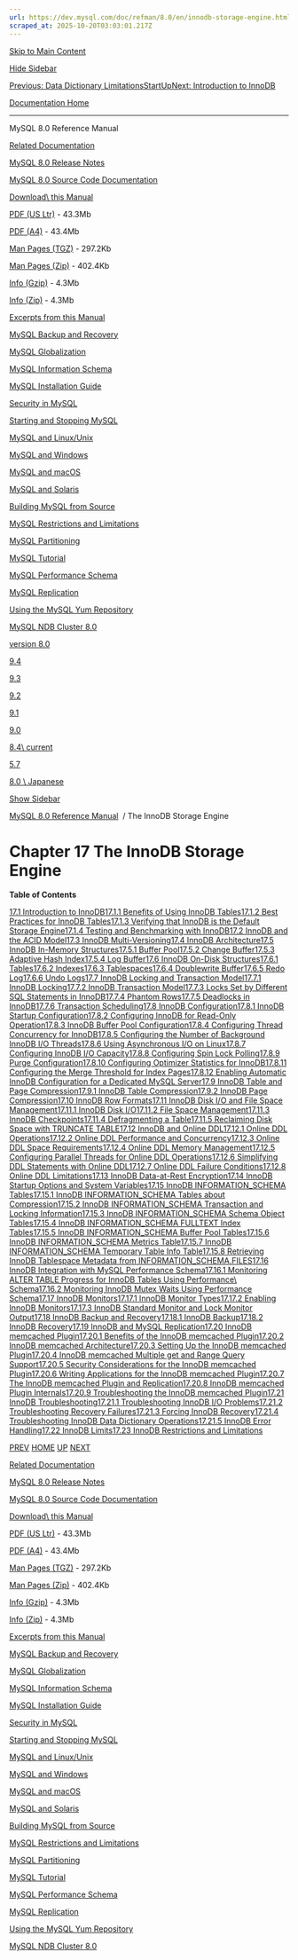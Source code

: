 ```yaml
---
url: https://dev.mysql.com/doc/refman/8.0/en/innodb-storage-engine.html
scraped_at: 2025-10-20T03:03:01.217Z
---
```


[Skip to Main Content](https://dev.mysql.com/doc/refman/8.0/en/innodb-storage-engine.html#main)

[Hide Sidebar](https://dev.mysql.com/doc/refman/8.0/en/innodb-storage-engine.html "Hide Sidebar")

[Previous: Data Dictionary Limitations](https://dev.mysql.com/doc/refman/8.0/en/data-dictionary-limitations.html "Previous: Data Dictionary Limitations")[Start](https://dev.mysql.com/doc/refman/8.0/en/index.html "Start")[Up](https://dev.mysql.com/doc/refman/8.0/en/index.html "Up")[Next: Introduction to InnoDB](https://dev.mysql.com/doc/refman/8.0/en/innodb-introduction.html "Next: Introduction to InnoDB")

[Documentation Home](https://dev.mysql.com/doc/)

* * *

MySQL 8.0 Reference Manual

[Related Documentation](https://dev.mysql.com/doc/refman/8.0/en/innodb-storage-engine.html)

[MySQL 8.0 Release Notes](https://dev.mysql.com/doc/relnotes/mysql/8.0/en/)

[MySQL 8.0 Source Code Documentation](https://dev.mysql.com/doc/dev/mysql-server/latest/)

[Download\\
this Manual](https://dev.mysql.com/doc/refman/8.0/en/innodb-storage-engine.html)

[PDF (US Ltr)](https://downloads.mysql.com/docs/refman-8.0-en.pdf)
\- 43.3Mb

[PDF (A4)](https://downloads.mysql.com/docs/refman-8.0-en.a4.pdf)
\- 43.4Mb

[Man Pages (TGZ)](https://downloads.mysql.com/docs/refman-8.0-en.man-gpl.tar.gz)
\- 297.2Kb

[Man Pages (Zip)](https://downloads.mysql.com/docs/refman-8.0-en.man-gpl.zip)
\- 402.4Kb

[Info (Gzip)](https://downloads.mysql.com/docs/mysql-8.0.info.gz)
\- 4.3Mb

[Info (Zip)](https://downloads.mysql.com/docs/mysql-8.0.info.zip)
\- 4.3Mb

[Excerpts from this Manual](https://dev.mysql.com/doc/refman/8.0/en/innodb-storage-engine.html)

[MySQL Backup and Recovery](https://dev.mysql.com/doc/mysql-backup-excerpt/8.0/en/)

[MySQL Globalization](https://dev.mysql.com/doc/mysql-g11n-excerpt/8.0/en/)

[MySQL Information Schema](https://dev.mysql.com/doc/mysql-infoschema-excerpt/8.0/en/)

[MySQL Installation Guide](https://dev.mysql.com/doc/mysql-installation-excerpt/8.0/en/)

[Security in MySQL](https://dev.mysql.com/doc/mysql-security-excerpt/8.0/en/)

[Starting and Stopping MySQL](https://dev.mysql.com/doc/mysql-startstop-excerpt/8.0/en/)

[MySQL and Linux/Unix](https://dev.mysql.com/doc/mysql-linuxunix-excerpt/8.0/en/)

[MySQL and Windows](https://dev.mysql.com/doc/mysql-windows-excerpt/8.0/en/)

[MySQL and macOS](https://dev.mysql.com/doc/mysql-macos-excerpt/8.0/en/)

[MySQL and Solaris](https://dev.mysql.com/doc/mysql-solaris-excerpt/8.0/en/)

[Building MySQL from Source](https://dev.mysql.com/doc/mysql-sourcebuild-excerpt/8.0/en/)

[MySQL Restrictions and Limitations](https://dev.mysql.com/doc/mysql-reslimits-excerpt/8.0/en/)

[MySQL Partitioning](https://dev.mysql.com/doc/mysql-partitioning-excerpt/8.0/en/)

[MySQL Tutorial](https://dev.mysql.com/doc/mysql-tutorial-excerpt/8.0/en/)

[MySQL Performance Schema](https://dev.mysql.com/doc/mysql-perfschema-excerpt/8.0/en/)

[MySQL Replication](https://dev.mysql.com/doc/mysql-replication-excerpt/8.0/en/)

[Using the MySQL Yum Repository](https://dev.mysql.com/doc/mysql-repo-excerpt/8.0/en/)

[MySQL NDB Cluster 8.0](https://dev.mysql.com/doc/mysql-cluster-excerpt/8.0/en/)

[version 8.0](https://dev.mysql.com/doc/refman/8.0/en/innodb-storage-engine.html)

[9.4](https://dev.mysql.com/doc/refman/9.4/en/innodb-storage-engine.html)

[9.3](https://dev.mysql.com/doc/refman/9.3/en/innodb-storage-engine.html)

[9.2](https://dev.mysql.com/doc/refman/9.2/en/innodb-storage-engine.html)

[9.1](https://dev.mysql.com/doc/refman/9.1/en/innodb-storage-engine.html)

[9.0](https://dev.mysql.com/doc/refman/9.0/en/innodb-storage-engine.html)

[8.4\\
current](https://dev.mysql.com/doc/refman/8.4/en/innodb-storage-engine.html)

[5.7](https://dev.mysql.com/doc/refman/5.7/en/innodb-storage-engine.html)

[8.0 \\
Japanese](https://dev.mysql.com/doc/refman/8.0/ja/innodb-storage-engine.html)

[Show Sidebar](https://dev.mysql.com/doc/refman/8.0/en/innodb-storage-engine.html "Show Sidebar")

[MySQL 8.0 Reference Manual](https://dev.mysql.com/doc/refman/8.0/en/)  /
The InnoDB Storage Engine


# Chapter 17 The InnoDB Storage Engine

**Table of Contents**

[17.1 Introduction to InnoDB](https://dev.mysql.com/doc/refman/8.0/en/innodb-introduction.html)[17.1.1 Benefits of Using InnoDB Tables](https://dev.mysql.com/doc/refman/8.0/en/innodb-benefits.html)[17.1.2 Best Practices for InnoDB Tables](https://dev.mysql.com/doc/refman/8.0/en/innodb-best-practices.html)[17.1.3 Verifying that InnoDB is the Default Storage Engine](https://dev.mysql.com/doc/refman/8.0/en/innodb-check-availability.html)[17.1.4 Testing and Benchmarking with InnoDB](https://dev.mysql.com/doc/refman/8.0/en/innodb-benchmarking.html)[17.2 InnoDB and the ACID Model](https://dev.mysql.com/doc/refman/8.0/en/mysql-acid.html)[17.3 InnoDB Multi-Versioning](https://dev.mysql.com/doc/refman/8.0/en/innodb-multi-versioning.html)[17.4 InnoDB Architecture](https://dev.mysql.com/doc/refman/8.0/en/innodb-architecture.html)[17.5 InnoDB In-Memory Structures](https://dev.mysql.com/doc/refman/8.0/en/innodb-in-memory-structures.html)[17.5.1 Buffer Pool](https://dev.mysql.com/doc/refman/8.0/en/innodb-buffer-pool.html)[17.5.2 Change Buffer](https://dev.mysql.com/doc/refman/8.0/en/innodb-change-buffer.html)[17.5.3 Adaptive Hash Index](https://dev.mysql.com/doc/refman/8.0/en/innodb-adaptive-hash.html)[17.5.4 Log Buffer](https://dev.mysql.com/doc/refman/8.0/en/innodb-redo-log-buffer.html)[17.6 InnoDB On-Disk Structures](https://dev.mysql.com/doc/refman/8.0/en/innodb-on-disk-structures.html)[17.6.1 Tables](https://dev.mysql.com/doc/refman/8.0/en/innodb-tables.html)[17.6.2 Indexes](https://dev.mysql.com/doc/refman/8.0/en/innodb-indexes.html)[17.6.3 Tablespaces](https://dev.mysql.com/doc/refman/8.0/en/innodb-tablespace.html)[17.6.4 Doublewrite Buffer](https://dev.mysql.com/doc/refman/8.0/en/innodb-doublewrite-buffer.html)[17.6.5 Redo Log](https://dev.mysql.com/doc/refman/8.0/en/innodb-redo-log.html)[17.6.6 Undo Logs](https://dev.mysql.com/doc/refman/8.0/en/innodb-undo-logs.html)[17.7 InnoDB Locking and Transaction Model](https://dev.mysql.com/doc/refman/8.0/en/innodb-locking-transaction-model.html)[17.7.1 InnoDB Locking](https://dev.mysql.com/doc/refman/8.0/en/innodb-locking.html)[17.7.2 InnoDB Transaction Model](https://dev.mysql.com/doc/refman/8.0/en/innodb-transaction-model.html)[17.7.3 Locks Set by Different SQL Statements in InnoDB](https://dev.mysql.com/doc/refman/8.0/en/innodb-locks-set.html)[17.7.4 Phantom Rows](https://dev.mysql.com/doc/refman/8.0/en/innodb-next-key-locking.html)[17.7.5 Deadlocks in InnoDB](https://dev.mysql.com/doc/refman/8.0/en/innodb-deadlocks.html)[17.7.6 Transaction Scheduling](https://dev.mysql.com/doc/refman/8.0/en/innodb-transaction-scheduling.html)[17.8 InnoDB Configuration](https://dev.mysql.com/doc/refman/8.0/en/innodb-configuration.html)[17.8.1 InnoDB Startup Configuration](https://dev.mysql.com/doc/refman/8.0/en/innodb-init-startup-configuration.html)[17.8.2 Configuring InnoDB for Read-Only Operation](https://dev.mysql.com/doc/refman/8.0/en/innodb-read-only-instance.html)[17.8.3 InnoDB Buffer Pool Configuration](https://dev.mysql.com/doc/refman/8.0/en/innodb-performance-buffer-pool.html)[17.8.4 Configuring Thread Concurrency for InnoDB](https://dev.mysql.com/doc/refman/8.0/en/innodb-performance-thread_concurrency.html)[17.8.5 Configuring the Number of Background InnoDB I/O Threads](https://dev.mysql.com/doc/refman/8.0/en/innodb-performance-multiple_io_threads.html)[17.8.6 Using Asynchronous I/O on Linux](https://dev.mysql.com/doc/refman/8.0/en/innodb-linux-native-aio.html)[17.8.7 Configuring InnoDB I/O Capacity](https://dev.mysql.com/doc/refman/8.0/en/innodb-configuring-io-capacity.html)[17.8.8 Configuring Spin Lock Polling](https://dev.mysql.com/doc/refman/8.0/en/innodb-performance-spin_lock_polling.html)[17.8.9 Purge Configuration](https://dev.mysql.com/doc/refman/8.0/en/innodb-purge-configuration.html)[17.8.10 Configuring Optimizer Statistics for InnoDB](https://dev.mysql.com/doc/refman/8.0/en/innodb-performance-optimizer-statistics.html)[17.8.11 Configuring the Merge Threshold for Index Pages](https://dev.mysql.com/doc/refman/8.0/en/index-page-merge-threshold.html)[17.8.12 Enabling Automatic InnoDB Configuration for a Dedicated MySQL Server](https://dev.mysql.com/doc/refman/8.0/en/innodb-dedicated-server.html)[17.9 InnoDB Table and Page Compression](https://dev.mysql.com/doc/refman/8.0/en/innodb-compression.html)[17.9.1 InnoDB Table Compression](https://dev.mysql.com/doc/refman/8.0/en/innodb-table-compression.html)[17.9.2 InnoDB Page Compression](https://dev.mysql.com/doc/refman/8.0/en/innodb-page-compression.html)[17.10 InnoDB Row Formats](https://dev.mysql.com/doc/refman/8.0/en/innodb-row-format.html)[17.11 InnoDB Disk I/O and File Space Management](https://dev.mysql.com/doc/refman/8.0/en/innodb-disk-management.html)[17.11.1 InnoDB Disk I/O](https://dev.mysql.com/doc/refman/8.0/en/innodb-disk-io.html)[17.11.2 File Space Management](https://dev.mysql.com/doc/refman/8.0/en/innodb-file-space.html)[17.11.3 InnoDB Checkpoints](https://dev.mysql.com/doc/refman/8.0/en/innodb-checkpoints.html)[17.11.4 Defragmenting a Table](https://dev.mysql.com/doc/refman/8.0/en/innodb-file-defragmenting.html)[17.11.5 Reclaiming Disk Space with TRUNCATE TABLE](https://dev.mysql.com/doc/refman/8.0/en/innodb-truncate-table-reclaim-space.html)[17.12 InnoDB and Online DDL](https://dev.mysql.com/doc/refman/8.0/en/innodb-online-ddl.html)[17.12.1 Online DDL Operations](https://dev.mysql.com/doc/refman/8.0/en/innodb-online-ddl-operations.html)[17.12.2 Online DDL Performance and Concurrency](https://dev.mysql.com/doc/refman/8.0/en/innodb-online-ddl-performance.html)[17.12.3 Online DDL Space Requirements](https://dev.mysql.com/doc/refman/8.0/en/innodb-online-ddl-space-requirements.html)[17.12.4 Online DDL Memory Management](https://dev.mysql.com/doc/refman/8.0/en/online-ddl-memory-management.html)[17.12.5 Configuring Parallel Threads for Online DDL Operations](https://dev.mysql.com/doc/refman/8.0/en/online-ddl-parallel-thread-configuration.html)[17.12.6 Simplifying DDL Statements with Online DDL](https://dev.mysql.com/doc/refman/8.0/en/innodb-online-ddl-single-multi.html)[17.12.7 Online DDL Failure Conditions](https://dev.mysql.com/doc/refman/8.0/en/innodb-online-ddl-failure-conditions.html)[17.12.8 Online DDL Limitations](https://dev.mysql.com/doc/refman/8.0/en/innodb-online-ddl-limitations.html)[17.13 InnoDB Data-at-Rest Encryption](https://dev.mysql.com/doc/refman/8.0/en/innodb-data-encryption.html)[17.14 InnoDB Startup Options and System Variables](https://dev.mysql.com/doc/refman/8.0/en/innodb-parameters.html)[17.15 InnoDB INFORMATION\_SCHEMA Tables](https://dev.mysql.com/doc/refman/8.0/en/innodb-information-schema.html)[17.15.1 InnoDB INFORMATION\_SCHEMA Tables about Compression](https://dev.mysql.com/doc/refman/8.0/en/innodb-information-schema-compression-tables.html)[17.15.2 InnoDB INFORMATION\_SCHEMA Transaction and Locking Information](https://dev.mysql.com/doc/refman/8.0/en/innodb-information-schema-transactions.html)[17.15.3 InnoDB INFORMATION\_SCHEMA Schema Object Tables](https://dev.mysql.com/doc/refman/8.0/en/innodb-information-schema-system-tables.html)[17.15.4 InnoDB INFORMATION\_SCHEMA FULLTEXT Index Tables](https://dev.mysql.com/doc/refman/8.0/en/innodb-information-schema-fulltext_index-tables.html)[17.15.5 InnoDB INFORMATION\_SCHEMA Buffer Pool Tables](https://dev.mysql.com/doc/refman/8.0/en/innodb-information-schema-buffer-pool-tables.html)[17.15.6 InnoDB INFORMATION\_SCHEMA Metrics Table](https://dev.mysql.com/doc/refman/8.0/en/innodb-information-schema-metrics-table.html)[17.15.7 InnoDB INFORMATION\_SCHEMA Temporary Table Info Table](https://dev.mysql.com/doc/refman/8.0/en/innodb-information-schema-temp-table-info.html)[17.15.8 Retrieving InnoDB Tablespace Metadata from INFORMATION\_SCHEMA.FILES](https://dev.mysql.com/doc/refman/8.0/en/innodb-information-schema-files-table.html)[17.16 InnoDB Integration with MySQL Performance Schema](https://dev.mysql.com/doc/refman/8.0/en/innodb-performance-schema.html)[17.16.1 Monitoring ALTER TABLE Progress for InnoDB Tables Using Performance\\
Schema](https://dev.mysql.com/doc/refman/8.0/en/monitor-alter-table-performance-schema.html)[17.16.2 Monitoring InnoDB Mutex Waits Using Performance Schema](https://dev.mysql.com/doc/refman/8.0/en/monitor-innodb-mutex-waits-performance-schema.html)[17.17 InnoDB Monitors](https://dev.mysql.com/doc/refman/8.0/en/innodb-monitors.html)[17.17.1 InnoDB Monitor Types](https://dev.mysql.com/doc/refman/8.0/en/innodb-monitor-types.html)[17.17.2 Enabling InnoDB Monitors](https://dev.mysql.com/doc/refman/8.0/en/innodb-enabling-monitors.html)[17.17.3 InnoDB Standard Monitor and Lock Monitor Output](https://dev.mysql.com/doc/refman/8.0/en/innodb-standard-monitor.html)[17.18 InnoDB Backup and Recovery](https://dev.mysql.com/doc/refman/8.0/en/innodb-backup-recovery.html)[17.18.1 InnoDB Backup](https://dev.mysql.com/doc/refman/8.0/en/innodb-backup.html)[17.18.2 InnoDB Recovery](https://dev.mysql.com/doc/refman/8.0/en/innodb-recovery.html)[17.19 InnoDB and MySQL Replication](https://dev.mysql.com/doc/refman/8.0/en/innodb-and-mysql-replication.html)[17.20 InnoDB memcached Plugin](https://dev.mysql.com/doc/refman/8.0/en/innodb-memcached.html)[17.20.1 Benefits of the InnoDB memcached Plugin](https://dev.mysql.com/doc/refman/8.0/en/innodb-memcached-benefits.html)[17.20.2 InnoDB memcached Architecture](https://dev.mysql.com/doc/refman/8.0/en/innodb-memcached-intro.html)[17.20.3 Setting Up the InnoDB memcached Plugin](https://dev.mysql.com/doc/refman/8.0/en/innodb-memcached-setup.html)[17.20.4 InnoDB memcached Multiple get and Range Query Support](https://dev.mysql.com/doc/refman/8.0/en/innodb-memcached-multiple-get-range-query.html)[17.20.5 Security Considerations for the InnoDB memcached Plugin](https://dev.mysql.com/doc/refman/8.0/en/innodb-memcached-security.html)[17.20.6 Writing Applications for the InnoDB memcached Plugin](https://dev.mysql.com/doc/refman/8.0/en/innodb-memcached-developing.html)[17.20.7 The InnoDB memcached Plugin and Replication](https://dev.mysql.com/doc/refman/8.0/en/innodb-memcached-replication.html)[17.20.8 InnoDB memcached Plugin Internals](https://dev.mysql.com/doc/refman/8.0/en/innodb-memcached-internals.html)[17.20.9 Troubleshooting the InnoDB memcached Plugin](https://dev.mysql.com/doc/refman/8.0/en/innodb-memcached-troubleshoot.html)[17.21 InnoDB Troubleshooting](https://dev.mysql.com/doc/refman/8.0/en/innodb-troubleshooting.html)[17.21.1 Troubleshooting InnoDB I/O Problems](https://dev.mysql.com/doc/refman/8.0/en/error-creating-innodb.html)[17.21.2 Troubleshooting Recovery Failures](https://dev.mysql.com/doc/refman/8.0/en/innodb-troubleshooting-recovery.html)[17.21.3 Forcing InnoDB Recovery](https://dev.mysql.com/doc/refman/8.0/en/forcing-innodb-recovery.html)[17.21.4 Troubleshooting InnoDB Data Dictionary Operations](https://dev.mysql.com/doc/refman/8.0/en/innodb-troubleshooting-datadict.html)[17.21.5 InnoDB Error Handling](https://dev.mysql.com/doc/refman/8.0/en/innodb-error-handling.html)[17.22 InnoDB Limits](https://dev.mysql.com/doc/refman/8.0/en/innodb-limits.html)[17.23 InnoDB Restrictions and Limitations](https://dev.mysql.com/doc/refman/8.0/en/innodb-restrictions-limitations.html)

[PREV](https://dev.mysql.com/doc/refman/8.0/en/data-dictionary-limitations.html "Previous: Data Dictionary Limitations") [HOME](https://dev.mysql.com/doc/refman/8.0/en/index.html "Start") [UP](https://dev.mysql.com/doc/refman/8.0/en/index.html "Up") [NEXT](https://dev.mysql.com/doc/refman/8.0/en/innodb-introduction.html "Next: Introduction to InnoDB")

[Related Documentation](https://dev.mysql.com/doc/refman/8.0/en/innodb-storage-engine.html)

[MySQL 8.0 Release Notes](https://dev.mysql.com/doc/relnotes/mysql/8.0/en/)

[MySQL 8.0 Source Code Documentation](https://dev.mysql.com/doc/dev/mysql-server/latest/)

[Download\\
this Manual](https://dev.mysql.com/doc/refman/8.0/en/innodb-storage-engine.html)

[PDF (US Ltr)](https://downloads.mysql.com/docs/refman-8.0-en.pdf)
\- 43.3Mb

[PDF (A4)](https://downloads.mysql.com/docs/refman-8.0-en.a4.pdf)
\- 43.4Mb

[Man Pages (TGZ)](https://downloads.mysql.com/docs/refman-8.0-en.man-gpl.tar.gz)
\- 297.2Kb

[Man Pages (Zip)](https://downloads.mysql.com/docs/refman-8.0-en.man-gpl.zip)
\- 402.4Kb

[Info (Gzip)](https://downloads.mysql.com/docs/mysql-8.0.info.gz)
\- 4.3Mb

[Info (Zip)](https://downloads.mysql.com/docs/mysql-8.0.info.zip)
\- 4.3Mb

[Excerpts from this Manual](https://dev.mysql.com/doc/refman/8.0/en/innodb-storage-engine.html)

[MySQL Backup and Recovery](https://dev.mysql.com/doc/mysql-backup-excerpt/8.0/en/)

[MySQL Globalization](https://dev.mysql.com/doc/mysql-g11n-excerpt/8.0/en/)

[MySQL Information Schema](https://dev.mysql.com/doc/mysql-infoschema-excerpt/8.0/en/)

[MySQL Installation Guide](https://dev.mysql.com/doc/mysql-installation-excerpt/8.0/en/)

[Security in MySQL](https://dev.mysql.com/doc/mysql-security-excerpt/8.0/en/)

[Starting and Stopping MySQL](https://dev.mysql.com/doc/mysql-startstop-excerpt/8.0/en/)

[MySQL and Linux/Unix](https://dev.mysql.com/doc/mysql-linuxunix-excerpt/8.0/en/)

[MySQL and Windows](https://dev.mysql.com/doc/mysql-windows-excerpt/8.0/en/)

[MySQL and macOS](https://dev.mysql.com/doc/mysql-macos-excerpt/8.0/en/)

[MySQL and Solaris](https://dev.mysql.com/doc/mysql-solaris-excerpt/8.0/en/)

[Building MySQL from Source](https://dev.mysql.com/doc/mysql-sourcebuild-excerpt/8.0/en/)

[MySQL Restrictions and Limitations](https://dev.mysql.com/doc/mysql-reslimits-excerpt/8.0/en/)

[MySQL Partitioning](https://dev.mysql.com/doc/mysql-partitioning-excerpt/8.0/en/)

[MySQL Tutorial](https://dev.mysql.com/doc/mysql-tutorial-excerpt/8.0/en/)

[MySQL Performance Schema](https://dev.mysql.com/doc/mysql-perfschema-excerpt/8.0/en/)

[MySQL Replication](https://dev.mysql.com/doc/mysql-replication-excerpt/8.0/en/)

[Using the MySQL Yum Repository](https://dev.mysql.com/doc/mysql-repo-excerpt/8.0/en/)

[MySQL NDB Cluster 8.0](https://dev.mysql.com/doc/mysql-cluster-excerpt/8.0/en/)